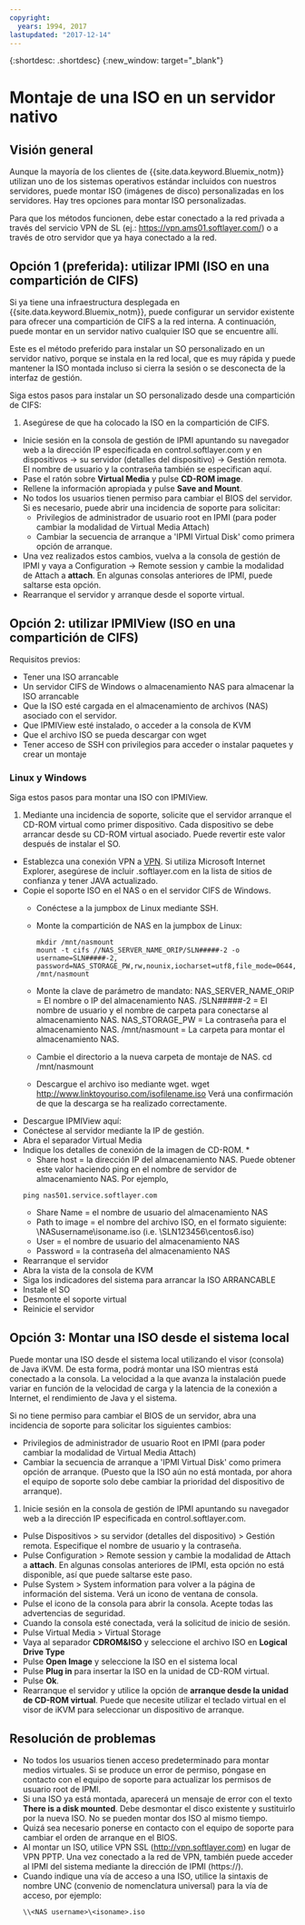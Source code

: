 ```yaml
---
copyright:
  years: 1994, 2017
lastupdated: "2017-12-14"
---
```


{:shortdesc: .shortdesc}
{:new_window: target="_blank"}


# Montaje de una ISO en un servidor nativo

## Visión general

Aunque la mayoría de los clientes de {{site.data.keyword.Bluemix_notm}} utilizan uno de los sistemas operativos estándar incluidos con nuestros servidores, puede montar ISO (imágenes de disco) personalizadas en los servidores. Hay tres opciones para montar ISO personalizadas.

Para que los métodos funcionen, debe estar conectado a la red privada a través del servicio VPN de SL (ej.: https://vpn.ams01.softlayer.com/) o a través de otro servidor que ya haya conectado a la red.

## Opción 1 (preferida): utilizar IPMI (ISO en una compartición de CIFS)

Si ya tiene una infraestructura desplegada en {{site.data.keyword.Bluemix_notm}}, puede configurar un servidor existente para ofrecer una compartición de CIFS a la red interna. A continuación, puede montar en un servidor nativo cualquier ISO que se encuentre allí.

Este es el método preferido para instalar un SO personalizado en un servidor nativo, porque se instala en la red local, que es muy rápida y puede mantener la ISO montada incluso si cierra la sesión o se desconecta de la interfaz de gestión.

Siga estos pasos para instalar un SO personalizado desde una compartición de CIFS:

1. Asegúrese de que ha colocado la ISO en la compartición de CIFS.
* Inicie sesión en la consola de gestión de IPMI apuntando su navegador web a la dirección IP especificada en control.softlayer.com y en dispositivos -> su servidor (detalles del dispositivo) -> Gestión remota. El nombre de usuario y la contraseña también se especifican aquí.
* Pase el ratón sobre **Virtual Media** y pulse **CD-ROM image**.
* Rellene la información apropiada y pulse **Save and Mount**.
* No todos los usuarios tienen permiso para cambiar el BIOS del servidor. Si es necesario, puede abrir una incidencia de soporte para solicitar:
  * Privilegios de administrador de usuario root en IPMI (para poder cambiar la modalidad de Virtual Media Attach)
  * Cambiar la secuencia de arranque a 'IPMI Virtual Disk' como primera opción de arranque.
* Una vez realizados estos cambios, vuelva a la consola de gestión de IPMI y vaya a Configuration -> Remote session y cambie la modalidad de Attach a **attach**. En algunas consolas anteriores de IPMI, puede saltarse esta opción.
* Rearranque el servidor y arranque desde el soporte virtual.


## Opción 2: utilizar IPMIView (ISO en una compartición de CIFS)

Requisitos previos:<br/>
* Tener una ISO arrancable
* Un servidor CIFS de Windows o almacenamiento NAS para almacenar la ISO arrancable
* Que la ISO esté cargada en el almacenamiento de archivos (NAS) asociado con el servidor.
* Que IPMIView esté instalado, o acceder a la consola de KVM
* Que el archivo ISO se pueda descargar con wget
* Tener acceso de SSH con privilegios para acceder o instalar paquetes y crear un montaje


### Linux y Windows
Siga estos pasos para montar una ISO con IPMIView.
1. Mediante una incidencia de soporte, solicite que el servidor arranque el CD-ROM virtual como primer dispositivo. Cada dispositivo se debe arrancar desde su CD-ROM virtual asociado. Puede revertir este valor después de instalar el SO.
* Establezca una conexión VPN a [VPN](http://www.softlayer.com/VPN-Access). Si utiliza Microsoft Internet Explorer, asegúrese de incluir .softlayer.com en la lista de sitios de confianza y tener JAVA actualizado.
* Copie el soporte ISO en el NAS o en el servidor CIFS de Windows.
  * Conéctese a la jumpbox de Linux mediante SSH.
  * Monte la compartición de NAS en la jumpbox de Linux:

        mkdir /mnt/nasmount
        mount -t cifs //NAS_SERVER_NAME_ORIP/SLN#####-2 -o username=SLN#####-2,
        password=NAS_STORAGE_PW,rw,nounix,iocharset=utf8,file_mode=0644,dir_mode=0755 /mnt/nasmount
  * Monte la clave de parámetro de mandato:
        NAS_SERVER_NAME_ORIP = El nombre o IP del almacenamiento NAS.
        /SLN#####-2 = El nombre de usuario y el nombre de carpeta para conectarse al almacenamiento NAS.
        NAS_STORAGE_PW = La contraseña para el almacenamiento NAS.
        /mnt/nasmount = La carpeta para montar el almacenamiento NAS.
  * Cambie el directorio a la nueva carpeta de montaje de NAS.
        cd /mnt/nasmount
  * Descargue el archivo iso mediante wget.
        wget http://www.linktoyouriso.com/isofilename.iso
  Verá una confirmación de que la descarga se ha realizado correctamente.
* Descargue IPMIView aquí:
* Conéctese al servidor mediante la IP de gestión.
* Abra el separador Virtual Media
* Indique los detalles de conexión de la imagen de CD-ROM.
  *
    * Share host = la dirección IP del almacenamiento NAS. Puede obtener este valor haciendo ping en el nombre de servidor de almacenamiento NAS. Por ejemplo,
    ```
    ping nas501.service.softlayer.com
    ```
    * Share Name = el nombre de usuario del almacenamiento NAS
    * Path to image = el nombre del archivo ISO, en el formato siguiente:
          \NASusername\isoname.iso (i.e. \SLN123456\centos6.iso)
    * User = el nombre de usuario del almacenamiento NAS
    * Password = la contraseña del almacenamiento NAS
* Rearranque el servidor
* Abra la vista de la consola de KVM
* Siga los indicadores del sistema para arrancar la ISO ARRANCABLE
* Instale el SO
* Desmonte el soporte virtual
* Reinicie el servidor

## Opción 3: Montar una ISO desde el sistema local
<a name="option3"></a>

Puede montar una ISO desde el sistema local utilizando el visor (consola) de Java iKVM. De esta forma, podrá montar una ISO mientras está conectado a la consola. La velocidad a la que avanza la instalación puede variar en función de la velocidad de carga y la latencia de la conexión a Internet, el rendimiento de Java y el sistema.

Si no tiene permiso para cambiar el BIOS de un servidor, abra una incidencia de soporte para solicitar los siguientes cambios:
* Privilegios de administrador de usuario Root en IPMI (para poder cambiar la modalidad de Virtual Media Attach)
* Cambiar la secuencia de arranque a 'IPMI Virtual Disk' como primera opción de arranque. (Puesto que la ISO aún no está montada, por ahora el equipo de soporte solo debe cambiar la prioridad del dispositivo de arranque).


1. Inicie sesión en la consola de gestión de IPMI apuntando su navegador web a la dirección IP especificada en control.softlayer.com.
* Pulse Dispositivos > su servidor (detalles del dispositivo) > Gestión remota. Especifique el nombre de usuario y la contraseña.
* Pulse Configuration > Remote session y cambie la modalidad de Attach a **attach**. En algunas consolas anteriores de IPMI, esta opción no está disponible, así que puede saltarse este paso.
* Pulse System > System information para volver a la página de información del sistema. Verá un icono de ventana de consola.
* Pulse el icono de la consola para abrir la consola. Acepte todas las advertencias de seguridad.
* Cuando la consola esté conectada, verá la solicitud de inicio de sesión.
* Pulse Virtual Media > Virtual Storage
* Vaya al separador **CDROM&ISO** y seleccione el archivo ISO en **Logical Drive Type**
* Pulse **Open Image** y seleccione la ISO en el sistema local
* Pulse **Plug in** para insertar la ISO en la unidad de CD-ROM virtual.
* Pulse **Ok**.
* Rearranque el servidor y utilice la opción de **arranque desde la unidad de CD-ROM virtual**. Puede que necesite utilizar el teclado virtual en el visor de iKVM para seleccionar un dispositivo de arranque.

## Resolución de problemas

* No todos los usuarios tienen acceso predeterminado para montar medios virtuales. Si se produce un error de permiso, póngase en contacto con el equipo de soporte para actualizar los permisos de usuario root de IPMI.
* Si una ISO ya está montada, aparecerá un mensaje de error con el texto **There is a disk mounted**. Debe desmontar el disco existente y sustituirlo por la nueva ISO. No se pueden montar dos ISO al mismo tiempo.
* Quizá sea necesario ponerse en contacto con el equipo de soporte para cambiar el orden de arranque en el BIOS.
* Al montar un ISO, utilice VPN SSL (http://vpn.softlayer.com) en lugar de VPN PPTP. Una vez conectado a la red de VPN, también puede acceder al IPMI del sistema mediante la dirección de IPMI (https://<private-ip-IPMI-management>).
* Cuando indique una vía de acceso a una ISO, utilice la sintaxis de nombre UNC (convenio de nomenclatura universal) para la vía de acceso, por ejemplo:
  ```
  \\<NAS username>\<isoname>.iso
  ```
